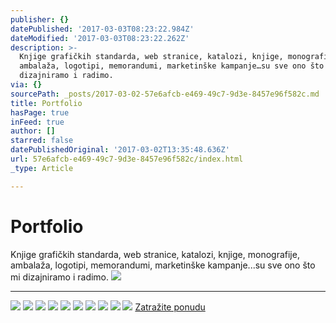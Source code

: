 ```yaml
---
publisher: {}
datePublished: '2017-03-03T08:23:22.984Z'
dateModified: '2017-03-03T08:23:22.262Z'
description: >-
  Knjige grafičkih standarda, web stranice, katalozi, knjige, monografije,
  ambalaža, logotipi, memorandumi, marketinške kampanje…su sve ono što mi
  dizajniramo i radimo.
via: {}
sourcePath: _posts/2017-03-02-57e6afcb-e469-49c7-9d3e-8457e96f582c.md
title: Portfolio
hasPage: true
inFeed: true
author: []
starred: false
datePublishedOriginal: '2017-03-02T13:35:48.636Z'
url: 57e6afcb-e469-49c7-9d3e-8457e96f582c/index.html
_type: Article

---
```

# Portfolio

Knjige grafičkih standarda, web stranice, katalozi, knjige, monografije, ambalaža, logotipi, memorandumi, marketinške kampanje...su sve ono što mi dizajniramo i radimo.
![](https://the-grid-user-content.s3-us-west-2.amazonaws.com/9d8e210f-498c-4822-8a96-f900297f518c.jpg)

---

![](https://s3-us-west-2.amazonaws.com/the-grid-img/p/9ee07b2254f91a8a9c2e53d72ffcec9258981239.jpg)
![](https://the-grid-user-content.s3-us-west-2.amazonaws.com/92d52b11-e1a9-4b06-9144-f018c0d954d9.jpg)
![](https://the-grid-user-content.s3-us-west-2.amazonaws.com/be246be6-0b71-47fc-9524-f64793332527.jpg)
![](https://the-grid-user-content.s3-us-west-2.amazonaws.com/4b9eafd2-12b9-413b-8700-f3ecc7f0ef06.jpg)
![](https://the-grid-user-content.s3-us-west-2.amazonaws.com/32a810f0-ef9e-49c1-9796-9cc3c1e8e594.jpg)
![](https://the-grid-user-content.s3-us-west-2.amazonaws.com/a16f4ff0-b6bc-4055-a486-691fbe1936ac.jpg)
![](https://the-grid-user-content.s3-us-west-2.amazonaws.com/e39d611a-7e01-450f-8fce-20a95128dbbc.jpg)
![](https://the-grid-user-content.s3-us-west-2.amazonaws.com/e7d546fc-d836-427d-a305-c06d4e4a6d76.jpg)
![](https://s3-us-west-2.amazonaws.com/the-grid-img/p/11b6d16196fa3b96c615b2e48cb21fb5ccd6e4b5.jpg)
![](https://the-grid-user-content.s3-us-west-2.amazonaws.com/124f9cb9-7443-4835-8b15-b58b53e89b0f.jpg)
[Zatražite ponudu][0]

[0]: http://www.subscribepage.com/b8c7z2